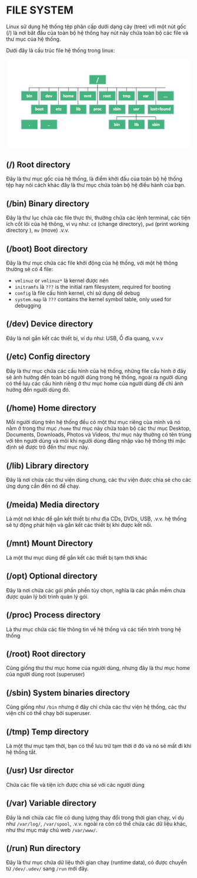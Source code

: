 # FILE SYSTEM

Linux sử dụng hệ thống tệp phân cấp dưới dạng cây (tree) với một nút gốc (/) là nơi băt đầu của toàn bộ hệ thống hay nút này chứa toàn bộ các file và thư mục của hệ thống.

Dưới đây là cấu trúc file hệ thống trong linux:

<img src="../Images/Linux-File-System.png">

## (/) Root directory
Đây là thư mục gốc của hệ thống, là điểm khởi đầu của toàn bộ hệ thống tệp hay nói cách khác đây là thư mục chứa toàn bộ hệ điều hành của bạn.

## (/bin) Binary directory
Đây là thư lục chứa các file thực thi, thường chứa các lệnh terminal, các tiện ích cốt lõi của hệ thông, ví vụ như: `cd` (change directory), `pwd` (print working directory ), `mv` (move) .v.v.

## (/boot) Boot directory
Đây là thư mục chứa các file khởi động của hệ thống, với một hệ thông thường sẽ có 4 file:
- `vmlinuz` or `vmlinuz*` là kernel được nén
- `initramfs` là `???` is the initial ram filesystem, required for booting
- `config` là file cấu hình kernel, chỉ sử dụng dể debug
- `system.map` là `???` contains the kernel symbol table, only used for debugging

## (/dev) Device directory
Đây là nơi gắn kết các thiết bị, ví dụ như: USB, Ổ đĩa quang, v.v.v

## (/etc) Config directory
Đây là thư mục chứa các cấu hình của hệ thống, những file cấu hình ở đây sẽ ảnh hưởng đến toàn bộ người dùng trong hệ thống, ngoài ra người dùng có thể lưu các cấu hình riêng ở thư mục home của người dùng để chỉ ảnh hưởng đến người dùng đó.

## (/home) Home directory
Mỗi người dùng trên hệ thống đều có một thư mục riêng của mình và nó nằm ở trong thư mục `/home` thư mục này chứa toàn bộ các thư mục Desktop, Documents, Downloads, Photos và Videos, thư mục này thường có tên trùng với tên người dùng và mõi khi người dùng đăng nhập vào hệ thống thì mặc định sẽ được trỏ đến thư mục này.

## (/lib) Library directory
Đây là nơi chứa các thư viện dùng chung, các thư viện được chia sẻ cho các ứng dụng cần đến nó để chạy.

## (/meida) Media directory
Là một nơi khác để gắn kết thiết bị như địa CDs, DVDs, USB, .v.v. hệ thống sẽ tự động phát hiện và gắn kết các thiết bị khi được kết nối.

## (/mnt) Mount Directory
Là một thư mục dùng để gắn kết các thiết bị tạm thời khác

## (/opt) Optional directory
Đây là nơi chứa các gói phần phền tùy chọn, nghĩa là các phần mềm chưa được quản lý bới trình quản lý gói.

## (/proc) Process directory
Là thư mục chứa các file thông tin về hệ thống và các tiến trình trong hệ thống

## (/root) Root directory
Cũng giống thư thư mục home của người dùng, nhưng đây là thư mục home của người dùng root (superuser)

## (/sbin) System binaries directory
Cũng giống như `/bin` nhưng ở đây chỉ chứa các thư viện hệ thống, các thư viện chỉ có thể chạy bởi superuser.

## (/tmp) Temp directory
Là một thư mục tạm thời, bạn có thể lưu trữ tạm thời ở đó và nó sẽ mất đi khi hệ thống tắt.

## (/usr) Usr director
Chứa các file và tiện ích được chia sẻ với các người dùng

## (/var) Variable directory
Đây là nơi chứa các file có dung lượng thay đổi trong thời gian chạy, ví dụ như `/var/log/`, `/var/spool`, .v.v. ngoài ra còn có thể chứa các dữ liệu khác, như thư mục máy chủ web `/var/www/`.

## (/run) Run directory
Đây là thư mục chứa dữ liệu thời gian chạy (runtime data), có được chuyển từ `/dev/.udev/` sang `/run` mới đây.